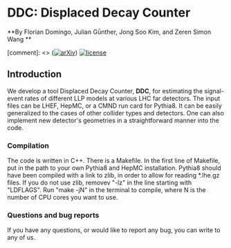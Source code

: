 # DDC: Displaced Decay Counter

**By Florian Domingo, Julian Gǘnther, Jong Soo Kim, and Zeren Simon Wang
**

[comment]: <> ([![arXiv](http://img.shields.io/badge/arXiv-2105.07077-B31B1B.svg)](https://arxiv.org/abs/2105.07077))
[![license](https://img.shields.io/badge/License-MIT-blue.svg)](https://github.com/wzeren/Displaced-Decay-Counter/blob/master/LICENSE.md)

## Introduction

We develop a tool Displaced Decay Counter, **DDC**, for estimating the signal-event rates of different LLP models at various LHC far detectors. The input files can be LHEF, HepMC, or a CMND run card for Pythia8. It can be easily generalized to the cases of other collider types and detectors. One can also implement new detector's geometries in a straightforward manner into the code.




### Compilation

The code is written in C++. There is a Makefile. In the first line of Makefile, put in the path to your own Pythia8 and HepMC installation. Pythia8 should have been compiled with a link to zlib, in order to allow for reading *.lhe.gz files. If you do not use zlib, removev "-lz" in the line starting with "LDFLAGS". Run "make -jN" in the terminal to compile, where N is the number of CPU cores you want to use.


### Questions and bug reports

If you have any questions, or would like to report any bug, you can write to any of us.
